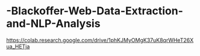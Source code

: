 # -Blackoffer-Web-Data-Extraction-and-NLP-Analysis
https://colab.research.google.com/drive/1phKJMyOMgK37uK8qrWHeT26Xua_HETja
